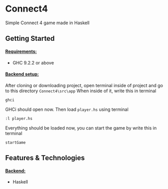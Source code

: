 # Connect4
Simple Connect 4 game made in Haskell

## Getting Started

#### <ins>Requirements:</ins>
<p>

  - GHC 9.2.2 or above
</p>

#### <ins>Backend setup:</ins>
<p>

  After cloning or downloading project, open terminal inside of project and go to this directory  `Connect4\src\app`
  When inside of it, write this in terminal
  ```
ghci
```

  GHCi should open now. Then load `player.hs` using terminal
  ```
:l player.hs
```

  Everything should be loaded now, you can start the game by write this in terminal
  ```
startGame
```
</p>

## Features & Technologies 
#### <ins>Backend:</ins>
<p>
  
  - Haskell
</p> 
